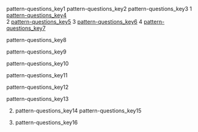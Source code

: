 pattern-questions_key1
pattern-questions_key2
pattern-questions_key3
1 [pattern-questions_key4](https://youtu.be/gAbYofLr4kc)  
2 [pattern-questions_key5](https://youtu.be/EDyR_TY_OiU)
3 [pattern-questions_key6](https://youtu.be/IW2XfKCVCSE)
4 [pattern-questions_key7](https://youtu.be/SmbOlfmoRIQ)


pattern-questions_key8

 
pattern-questions_key9


pattern-questions_key10


pattern-questions_key11


pattern-questions_key12


pattern-questions_key13


2. pattern-questions_key14
pattern-questions_key15

    
3. pattern-questions_key16
